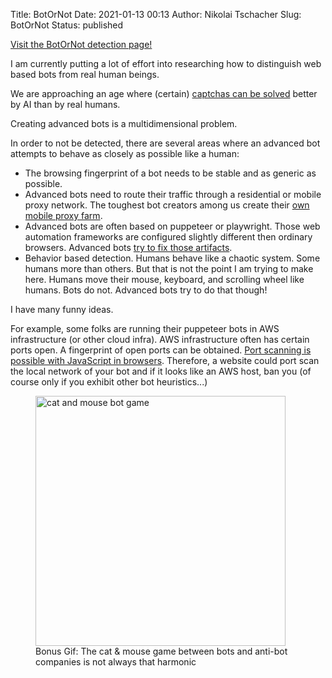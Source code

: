 Title: BotOrNot
Date: 2021-01-13 00:13
Author: Nikolai Tschacher
Slug: BotOrNot
Status: published

<a class="btn" href="https://bot.incolumitas.com">Visit the BotOrNot detection page!</a>

I am currently putting a lot of effort into researching how to distinguish web based bots from real human beings.

We are approaching an age where (certain) [captchas can be solved](https://incolumitas.com/2021/01/02/breaking-audio-recaptcha-with-googles-own-speech-to-text-api/) better by AI than by real humans.

Creating advanced bots is a multidimensional problem.

In order to not be detected, there are several areas where an advanced bot attempts to behave as closely as possible like a human:

+ The browsing fingerprint of a bot needs to be stable and as generic as possible.
+ Advanced bots need to route their traffic through a residential or mobile proxy network. The toughest bot creators among us create their [own mobile proxy farm](https://proxidize.com/).
+ Advanced bots are often based on puppeteer or playwright. Those web automation frameworks are configured slightly different then ordinary browsers. Advanced bots [try to fix those artifacts](https://github.com/berstend/puppeteer-extra/tree/master/packages/puppeteer-extra-plugin-stealth#readme).
+ Behavior based detection. Humans behave like a chaotic system. Some humans more than others. But that is not the point I am trying to make here. Humans move their mouse, keyboard, and scrolling wheel like humans. Bots do not. Advanced bots try to do that though!

I have many funny ideas. 

For example, some folks are running their puppeteer bots in AWS infrastructure (or other cloud infra). 
AWS infrastructure often has certain ports open. A fingerprint of open ports can be obtained. 
[Port scanning is possible with JavaScript in browsers](https://incolumitas.com/2021/01/10/browser-based-port-scanning/).
Therefore, a website could port scan the local network of your bot and if it looks like an AWS host, ban you (of course only if you exhibit other bot heuristics...)

<figure>
    <img src="/images/catAndMouse.webp" alt="cat and mouse bot game" style="width:400px" />
    <figcaption>
      Bonus Gif: The cat & mouse game between bots and anti-bot companies is not always that harmonic
    </figcaption>
</figure>
